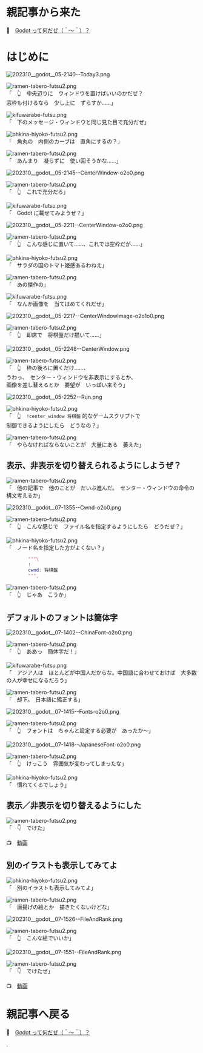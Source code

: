 # 親記事から来た

📖　[Godot って何だぜ（＾～＾）？](https://crieit.net/posts/Godot-65115761b6a17)  

# はじめに

![202310__godot__05-2140--Today3.png](https://crieit.now.sh/upload_images/8f0912299dc3c87e073aeec356dd71ad651eb0c2030dd.png)  

![ramen-tabero-futsu2.png](https://crieit.now.sh/upload_images/d27ea8dcfad541918d9094b9aed83e7d61daf8532bbbe.png)  
「　👆　中央辺りに　ウィンドウを置けばいいのかだぜ？  
窓枠も付けるなら　少し上に　ずらすか……」  

![kifuwarabe-futsu.png](https://crieit.now.sh/upload_images/beaf94b260ae2602ca8cf7f5bbc769c261daf8686dbda.png)  
「　下のメッセージ・ウィンドウと同じ見た目で充分だぜ」  

![ohkina-hiyoko-futsu2.png](https://crieit.now.sh/upload_images/96fb09724c3ce40ee0861a0fd1da563d61daf8a09d9bc.png)  
「　角丸の　内側のカーブは　直角にするの？」  

![ramen-tabero-futsu2.png](https://crieit.now.sh/upload_images/d27ea8dcfad541918d9094b9aed83e7d61daf8532bbbe.png)  
「　あんまり　凝らずに　使い回そうかな……」  

![202310__godot__05-2145--CenterWindow-o2o0.png](https://crieit.now.sh/upload_images/afb154aee6d27febd26d2fcc9d8028b6651eb309ea084.png)  

![ramen-tabero-futsu2.png](https://crieit.now.sh/upload_images/d27ea8dcfad541918d9094b9aed83e7d61daf8532bbbe.png)  
「　👆　これで充分だろ」  

![kifuwarabe-futsu.png](https://crieit.now.sh/upload_images/beaf94b260ae2602ca8cf7f5bbc769c261daf8686dbda.png)  
「　Godot に載せてみようぜ？」  

![202310__godot__05-2211--CenterWindow-o2o0.png](https://crieit.now.sh/upload_images/a7d12e3f4ed13de151ccc2835dcd11d2651eb6559bfa3.png)  

![ramen-tabero-futsu2.png](https://crieit.now.sh/upload_images/d27ea8dcfad541918d9094b9aed83e7d61daf8532bbbe.png)  
「　👆　こんな感じに置いて……、これでは空枠だが……」  

![ohkina-hiyoko-futsu2.png](https://crieit.now.sh/upload_images/96fb09724c3ce40ee0861a0fd1da563d61daf8a09d9bc.png)  
「　サラダの国のトマト姫感あるわねえ」  

![ramen-tabero-futsu2.png](https://crieit.now.sh/upload_images/d27ea8dcfad541918d9094b9aed83e7d61daf8532bbbe.png)  
「　あの傑作の」  

![kifuwarabe-futsu.png](https://crieit.now.sh/upload_images/beaf94b260ae2602ca8cf7f5bbc769c261daf8686dbda.png)  
「　なんか画像を　当てはめてくれだぜ」  

![202310__godot__05-2217--CenterWindowImage-o2o1o0.png](https://crieit.now.sh/upload_images/8ef5828388698dec4c8e8132f45b12da651ebee07da6b.png)  

![ramen-tabero-futsu2.png](https://crieit.now.sh/upload_images/d27ea8dcfad541918d9094b9aed83e7d61daf8532bbbe.png)  
「　👆　即席で　将棋盤だけ描いて……」  

![202310__godot__05-2248--CenterWindow.png](https://crieit.now.sh/upload_images/0ca7caffe6dafec4696490865a61caa1651ebefe91833.png)  

![ramen-tabero-futsu2.png](https://crieit.now.sh/upload_images/d27ea8dcfad541918d9094b9aed83e7d61daf8532bbbe.png)  
「　👆　枠の後ろに置くだけ……、  
うわっ、　センター・ウィンドウを非表示にするとか、  
画像を差し替えるとか　要望が　いっぱい来そう」  

![202310__godot__05-2252--Run.png](https://crieit.now.sh/upload_images/e6eecc82da7aa564ed136ae1e914acb0651ebfba5feeb.png)  

![ohkina-hiyoko-futsu2.png](https://crieit.now.sh/upload_images/96fb09724c3ce40ee0861a0fd1da563d61daf8a09d9bc.png)  
「　👆　`!center_window 将棋盤` 的なゲームスクリプトで  
制御できるようにしたら　どうなの？」  

![ramen-tabero-futsu2.png](https://crieit.now.sh/upload_images/d27ea8dcfad541918d9094b9aed83e7d61daf8532bbbe.png)  
「　やらなければならないことが　大量にある　萎えた」  

## 表示、非表示を切り替えられるようにしようぜ？

![ramen-tabero-futsu2.png](https://crieit.now.sh/upload_images/d27ea8dcfad541918d9094b9aed83e7d61daf8532bbbe.png)  
「　他の記事で　他のことが　だいぶ進んだ。　センター・ウィンドウの命令の構文考えるか」  

![202310__godot__07-1355--Cwnd-o2o0.png](https://crieit.now.sh/upload_images/a7572368691d986569285f93746ff6276520e52fb5ef9.png)  

![ramen-tabero-futsu2.png](https://crieit.now.sh/upload_images/d27ea8dcfad541918d9094b9aed83e7d61daf8532bbbe.png)  
「　👆　こんな感じで　ファイル名を指定するようにしたら　どうだぜ？」  

![ohkina-hiyoko-futsu2.png](https://crieit.now.sh/upload_images/96fb09724c3ce40ee0861a0fd1da563d61daf8a09d9bc.png)  
「　ノード名を指定した方がよくない？」  

```gd
		"""\
		!
		cwnd: 将棋盤
		""",
```

![ramen-tabero-futsu2.png](https://crieit.now.sh/upload_images/d27ea8dcfad541918d9094b9aed83e7d61daf8532bbbe.png)  
「　👆　じゃあ　こうか」  

## デフォルトのフォントは簡体字

![202310__godot__07-1402--ChinaFont-o2o0.png](https://crieit.now.sh/upload_images/1a552e4709b02804462eb2f90eda8cb66520e6966c410.png)  

![ramen-tabero-futsu2.png](https://crieit.now.sh/upload_images/d27ea8dcfad541918d9094b9aed83e7d61daf8532bbbe.png)  
「　👆　ああっ　簡体字だ！」  

![kifuwarabe-futsu.png](https://crieit.now.sh/upload_images/beaf94b260ae2602ca8cf7f5bbc769c261daf8686dbda.png)  
「　アジア人は　ほとんどが中国人だからな。中国語に合わせておけば　大多数の人が幸せになるだろう」  

![ramen-tabero-futsu2.png](https://crieit.now.sh/upload_images/d27ea8dcfad541918d9094b9aed83e7d61daf8532bbbe.png)  
「　却下。　日本語に矯正する」  

![202310__godot__07-1415--Fonts-o2o0.png](https://crieit.now.sh/upload_images/8503ff571ee6d9b916b70654a7baf57d6520e9c919bd1.png)  

![ramen-tabero-futsu2.png](https://crieit.now.sh/upload_images/d27ea8dcfad541918d9094b9aed83e7d61daf8532bbbe.png)  
「　👆　フォントは　ちゃんと設定する必要が　あったか～」  

![202310__godot__07-1418--JapaneseFont-o2o0.png](https://crieit.now.sh/upload_images/3becadc8a25d1aa0791bd3de6142e3cb6520ea6c0d9b1.png)  

![ramen-tabero-futsu2.png](https://crieit.now.sh/upload_images/d27ea8dcfad541918d9094b9aed83e7d61daf8532bbbe.png)  
「　👆　けっこう　雰囲気が変わってしまったな」  

![ohkina-hiyoko-futsu2.png](https://crieit.now.sh/upload_images/96fb09724c3ce40ee0861a0fd1da563d61daf8a09d9bc.png)  
「　慣れてくるでしょう」  

## 表示／非表示を切り替えるようにした

![ramen-tabero-futsu2.png](https://crieit.now.sh/upload_images/d27ea8dcfad541918d9094b9aed83e7d61daf8532bbbe.png)  
「　👇　でけた」  

📺　[動画](https://x.com/muzudho1/status/1710539853447008410?s=20)  

## 別のイラストも表示してみてよ

![ohkina-hiyoko-futsu2.png](https://crieit.now.sh/upload_images/96fb09724c3ce40ee0861a0fd1da563d61daf8a09d9bc.png)  
「　別のイラストも表示してみてよ」  

![ramen-tabero-futsu2.png](https://crieit.now.sh/upload_images/d27ea8dcfad541918d9094b9aed83e7d61daf8532bbbe.png)  
「　唐揚げの絵とか　描きたくないけどな」  

![202310__godot__07-1526--FileAndRank.png](https://crieit.now.sh/upload_images/2e8da97270e48c78ca32138c5f544efd6520fc0c8938b.png)  

![ramen-tabero-futsu2.png](https://crieit.now.sh/upload_images/d27ea8dcfad541918d9094b9aed83e7d61daf8532bbbe.png)  
「　👆　こんな絵でいいか」  

![202310__godot__07-1551--FileAndRank.png](https://crieit.now.sh/upload_images/794d2d0ee1e932e14887d6f963ff9dd66521001e3aeb7.png)  

![ramen-tabero-futsu2.png](https://crieit.now.sh/upload_images/d27ea8dcfad541918d9094b9aed83e7d61daf8532bbbe.png)  
「　👇　でけたぜ」  

📺　[動画](https://x.com/muzudho1/status/1710546806046937273?s=20)  

# 親記事へ戻る

📖　[Godot って何だぜ（＾～＾）？](https://crieit.net/posts/Godot-65115761b6a17)  

.